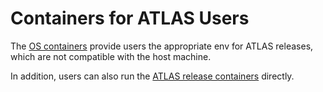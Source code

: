# Containers for ATLAS Users

The [OS containers](./OS-Containers.md) provide users the appropriate env for
ATLAS releases, which are not compatible with the host machine.

In addition, users can also run the
[ATLAS release containers](./Release-Containers.md) directly.
